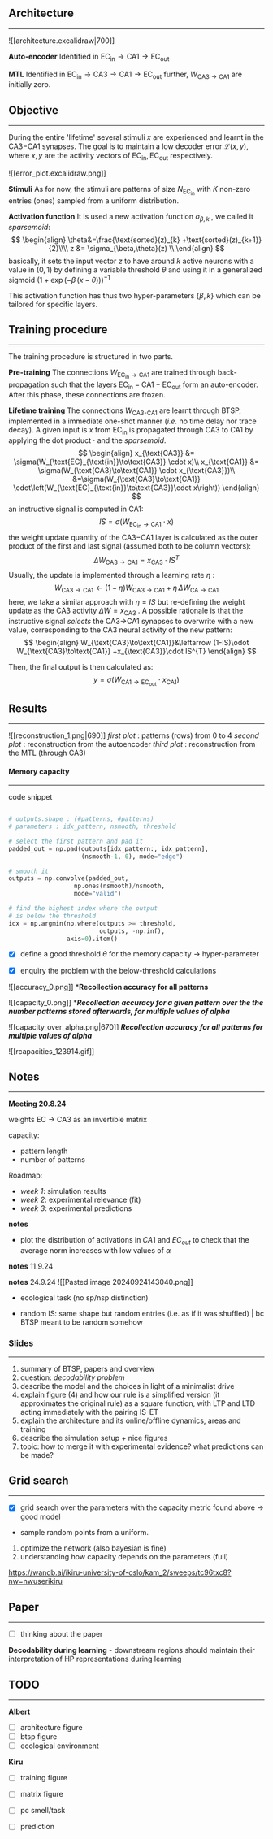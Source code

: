 ## Architecture
---

![[architecture.excalidraw|700]]

**Auto-encoder**
Identified in $\text{EC}_{\text{in}}\to \text{CA1}\to \text{EC}_{\text{out}}$

**MTL**
Identified in $\text{EC}_{\text{in}}\to \text{CA3}\to \text{CA1}\to \text{EC}_{\text{out}}$ further, $W_{\text{CA3}\to \text{CA1}}$ are initially zero.

## Objective
---
During the entire 'lifetime' several stimuli $x$ are experienced and learnt in the CA3$-$CA1 synapses. The goal is to maintain a low decoder error $\mathcal{L}(x,y)$, where $x,y$ are the activity vectors of $\text{EC}_{\text{in}},\text{EC}_{\text{out}}$ respectively.

![[error_plot.excalidraw.png]]


**Stimuli**
As for now, the stimuli are patterns of size $N_{\text{EC}_{\text{in}}}$ with $K$ non-zero entries (ones) sampled from a uniform distribution.

**Activation function**
It is used a new activation function $\sigma_{\beta, k}$ , we called it *sparsemoid*:
$$
\begin{align}
\theta&=\frac{\text{sorted}(z)_{k} +\text{sorted}(z)_{k+1}}{2}\\\\
z &= \sigma_{\beta,\theta}(z) \\
\end{align}
$$
basically, it sets the input vector $z$ to have around $k$ active neurons with a value in $(0, 1)$ by defining a variable threshold $\theta$ and using it in a generalized sigmoid $(1 + \exp{(-\beta\,(x - \theta)}))^{-1}$ 

This activation function has thus two hyper-parameters $\{\beta, k\}$ which can be tailored for specific layers. 

## Training procedure
---
The training procedure is structured in two parts.


**Pre-training** 
The connections $W_{\text{EC}_\text{in}\to\text{CA1}}$ are trained through back-propagation such that the layers $\text{EC}_{\text{in}}-\text{CA1}-\text{EC}_{\text{out}}$ form an auto-encoder.  After this phase, these connections are frozen.


**Lifetime training**
The connections  $W_{\text{CA3-CA1}}$ are learnt through BTSP, implemented in a immediate one-shot manner (*i.e.* no time delay nor trace decay).
A given input is $x$ from $\text{EC}_{\text{in}}$ is propagated through CA3 to CA1 by applying the dot product $\cdot$ and the *sparsemoid*.
$$
\begin{align}
x_{\text{CA3}} &= \sigma(W_{\text{EC}_{\text{in}}\to\text{CA3}} \cdot x)\\ 
x_{\text{CA1}} &= \sigma(W_{\text{CA3}\to\text{CA1}} \cdot x_{\text{CA3}})\\
&=\sigma(W_{\text{CA3}\to\text{CA1}} \cdot\left(W_{\text{EC}_{\text{in}}\to\text{CA3}}\cdot x\right))
\end{align} 
$$ 
an instructive signal is computed in CA1:  $$ IS = \sigma(W_{\text{EC}_{\text{in}}\to\text{CA1}}\cdot x)$$
the weight update quantity of the CA3$-$CA1 layer is calculated as the outer product of the first and last signal (assumed both to be column vectors): $$ \Delta W_{\text{CA3}\to\text{CA1}} = x_{\text{CA3}} \cdot IS^{T} $$ 
Usually, the update is implemented through a learning rate $\eta$ : 
$$ 
W_{\text{CA3}\to\text{CA1}}\leftarrow (1-\eta)W_{\text{CA3}\to\text{CA1}} +\eta\,\Delta W_{\text{CA}\to\text{CA1}} 
$$
here, we take a similar approach with $\eta=IS$ but re-defining the weight update as the CA3 activity  $\Delta W=x_{\text{CA3}}$ . A possible rationale is that the instructive signal *selects* the CA3$\to$CA1 synapses to overwrite with a new value, corresponding to the CA3 neural activity of the new pattern: 
$$ 
\begin{align}
W_{\text{CA3}\to\text{CA1}}&\leftarrow (1-IS)\odot W_{\text{CA3}\to\text{CA1}} +x_{\text{CA3}}\cdot IS^{T}
\end{align}
$$

Then, the final output is then calculated as: 
$$
y=\sigma(W_{\text{CA1}\to\text{EC}_\text{out}}\cdot x_{\text{CA1}})
$$ 

## Results 
---
![[reconstruction_1.png|690]]
*first plot* : patterns (rows) from 0 to 4
*second plot* : reconstruction from the autoencoder
*third plot* : reconstruction from the MTL (through CA3)


#### Memory capacity
---

code snippet
```python

# outputs.shape : (#patterns, #patterns)
# parameters : idx_pattern, nsmooth, threshold

# select the first pattern and pad it
padded_out = np.pad(outputs[idx_pattern:, idx_pattern],
					(nsmooth-1, 0), mode="edge")

# smooth it
outputs = np.convolve(padded_out,
				  np.ones(nsmooth)/nsmooth,
				  mode="valid")

# find the highest index where the output
# is below the threshold
idx = np.argmin(np.where(outputs >= threshold,
						 outputs, -np.inf),
				axis=0).item()

```


- [x] define a good threshold $\theta$ for the memory capacity -> hyper-parameter
- [x] enquiry the problem with the below-threshold calculations


![[accuracy_0.png]]
***Recollection accuracy for all patterns**

![[capacity_0.png]]
****Recollection accuracy for a given pattern over the the number patterns stored afterwards, for multiple values of alpha***

![[capacity_over_alpha.png|670]]
***Recollection accuracy for all patterns for multiple values of alpha***


![[rcapacities_123914.gif]]



## Notes
---
**Meeting 20.8.24**

weights EC $\to$ CA3 as an invertible matrix

capacity:
- pattern length 
- number of patterns

Roadmap:
- *week 1*: simulation results
- *week 2*: experimental relevance (fit)
- *week 3*: experimental predictions

**notes**
- plot the distribution of activations in $CA1$ and $EC_{out}$ to check that the average norm increases with low values of $\alpha$

**notes** 11.9.24

**notes** 24.9.24
![[Pasted image 20240924143040.png]]
- ecological task (no sp/nsp distinction)

- random IS: same shape but random entries (i.e. as if it was shuffled) | bc BTSP meant to be random somehow



### Slides
---
1. summary of BTSP, papers and overview
2. question: *decodability problem*
3. describe the model and the choices in light of a minimalist drive
4. explain figure (4) and how our rule is a simplified version (it approximates the original rule) as a square function, with LTP and LTD acting immediately with the pairing IS-ET
5. explain the architecture and its online/offline dynamics, areas and training
6. describe the simulation setup + nice figures
7. topic: how to merge it with experimental evidence? what predictions can be made?


## Grid search
---
- [x] grid search over the parameters with the capacity metric found above -> good model

- sample random points from a uniform.

1) optimize the network (also bayesian is fine)
2) understanding how capacity depends on the parameters (full)

https://wandb.ai/ikiru-university-of-oslo/kam_2/sweeps/tc96txc8?nw=nwuserikiru


## Paper
---

- [ ] thinking about the paper


**Decodability during learning**
	- downstream regions should maintain their interpretation of HP representations during learning



## TODO
---

**Albert**
- [ ] architecture figure
- [ ] btsp figure
- [ ] ecological environment

**Kiru**
- [ ] training figure
- [ ] matrix figure
- [ ] pc smell/task
- [ ] prediction


